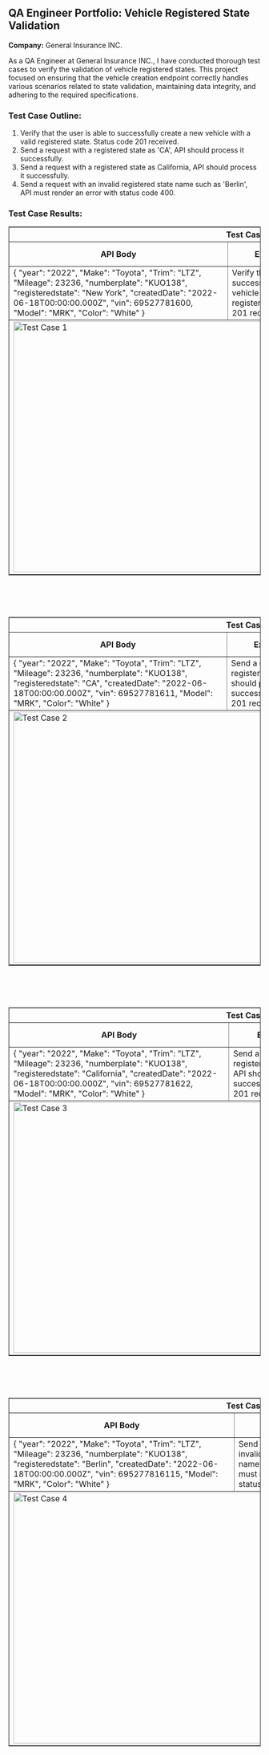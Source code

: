 <div>
  <h2>QA Engineer Portfolio: Vehicle Registered State Validation</h2>
  <p><strong>Company:</strong> General Insurance INC.</p>
  <p>
    As a QA Engineer at General Insurance INC., I have conducted thorough test cases to verify the validation of vehicle registered states. This project focused on ensuring that the vehicle creation endpoint correctly handles various scenarios related to state validation, maintaining data integrity, and adhering to the required specifications.
  </p>

  <h3>Test Case Outline:</h3>
  <ol>
    <li>Verify that the user is able to successfully create a new vehicle with a valid registered state. Status code 201 received.</li>
    <li>Send a request with a registered state as 'CA', API should process it successfully.</li>
    <li>Send a request with a registered state as California, API should process it successfully.</li>
    <li>Send a request with an invalid registered state name such as 'Berlin', API must render an error with status code 400.</li>
  </ol>

  <h3>Test Case Results:</h3>
  
  <!-- Test Case 1 -->
  <table border="1">
    <thead>
      <tr>
        <th colspan="4">Test Case ID: TC01</th>
      </tr>
      <tr>
        <th>API Body</th>
        <th>Expected Result</th>
        <th>Actual Result</th>
        <th>Status Code</th>
      </tr>
    </thead>
    <tbody>
      <tr>
        <td>
          {
            "year": "2022",
            "Make": "Toyota",
            "Trim": "LTZ",
            "Mileage": 23236,
            "numberplate": "KUO138",
            "registeredstate": "New York",
            "createdDate": "2022-06-18T00:00:00.000Z",
            "vin": 69527781600,
            "Model": "MRK",
            "Color": "White"
          }
        </td>
        <td>Verify that the user can successfully create a new vehicle with a valid registered state. Status code 201 received.</td>
        <td>I verified that the user can successfully create a new vehicle with a valid registered state. Status code 201 received.</td>
        <td>Status code 201 received.</td>
      </tr>
      <tr>
        <td colspan="4"><img src="https://github.com/user-attachments/assets/6083ab94-b283-4abd-837f-dd07e34cbb0b" width="1000" height="500" alt="Test Case 1"></td>
      </tr>
    </tbody>
  </table>
  <br><br><br>
  
  <!-- Test Case 2 -->
  <table border="1">
    <thead>
      <tr>
        <th colspan="4">Test Case ID: TC02</th>
      </tr>
      <tr>
        <th>API Body</th>
        <th>Expected Result</th>
        <th>Actual Result</th>
        <th>Status Code</th>
      </tr>
    </thead>
    <tbody>
      <tr>
        <td>
          {
            "year": "2022",
            "Make": "Toyota",
            "Trim": "LTZ",
            "Mileage": 23236,
            "numberplate": "KUO138",
            "registeredstate": "CA",
            "createdDate": "2022-06-18T00:00:00.000Z",
            "vin": 69527781611,
            "Model": "MRK",
            "Color": "White"
          }
        </td>
        <td>Send a request with a registered state as 'CA' API should process it successfully. Status code 201 received.</td>
        <td>I sent a request with a registered state as 'CA' and the API processed it successfully. Status code 201 received.</td>
        <td>Status code 201 received.</td>
      </tr>
      <tr>
        <td colspan="4"><img src="https://github.com/user-attachments/assets/cee94db1-711d-4bb3-be6c-0ad3c28e855d" width="1000" height="500" alt="Test Case 2"></td>
      </tr>
    </tbody>
  </table>
  <br><br><br>
  
  <!-- Test Case 3 -->
  <table border="1">
    <thead>
      <tr>
        <th colspan="4">Test Case ID: TC03</th>
      </tr>
      <tr>
        <th>API Body</th>
        <th>Expected Result</th>
        <th>Actual Result</th>
        <th>Status Code</th>
      </tr>
    </thead>
    <tbody>
      <tr>
        <td>
          {
            "year": "2022",
            "Make": "Toyota",
            "Trim": "LTZ",
            "Mileage": 23236,
            "numberplate": "KUO138",
            "registeredstate": "California",
            "createdDate": "2022-06-18T00:00:00.000Z",
            "vin": 69527781622,
            "Model": "MRK",
            "Color": "White"
          }
        </td>
        <td>Send a request with a registered state as California API should process it successfully. Status code 201 received.</td>
        <td>I sent a request with a registered state California API processed it successfully. Status code 201 received.</td>
        <td>Status code 201 received.</td>
      </tr>
      <tr>
        <td colspan="4"><img src="https://github.com/user-attachments/assets/fdad27fd-ba3c-4f52-a929-92a6238f6a82" width="1000" height="500" alt="Test Case 3"></td>
      </tr>
    </tbody>
  </table>
  <br><br><br>

  <!-- Test Case 4 -->
  <table border="1">
    <thead>
      <tr>
        <th colspan="4">Test Case ID: TC04</th>
      </tr>
      <tr>
        <th>API Body</th>
        <th>Expected Result</th>
        <th>Actual Result</th>
        <th>Status Code</th>
      </tr>
    </thead>
    <tbody>
      <tr>
        <td>
          {
            "year": "2022",
            "Make": "Toyota",
            "Trim": "LTZ",
            "Mileage": 23236,
            "numberplate": "KUO138",
            "registeredstate": "Berlin",
            "createdDate": "2022-06-18T00:00:00.000Z",
            "vin": 695277816115,
            "Model": "MRK",
            "Color": "White"
          }
        </td>
        <td>Send a request with an invalid registered state name such as ‘Berlin’ API must render an error with status code 400.</td>
        <td>I sent a request with the invalid registered state name 'Berlin' and the API rendered an error with status code 400.</td>
        <td>Status code 400 received.</td>
      </tr>
      <tr>
        <td colspan="4"><img src="https://github.com/user-attachments/assets/785bd8f7-55e4-44c1-a81f-42cda8928823" width="1000" height="500" alt="Test Case 4"></td>
      </tr>
    </tbody>
  </table>
  <br><br><br>
</div>
